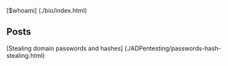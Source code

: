 
 [$whoami] (./bio/index.html) 
## Posts
 [Stealing domain passwords and hashes] (./ADPentesting/passwords-hash-stealing.html)
